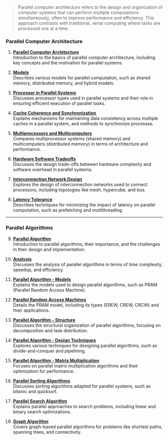 > Parallel computer architecture refers to the design and organization of computer systems that can perform multiple computations simultaneously, often to improve performance and efficiency. This approach contrasts with traditional, serial computing where tasks are processed one at a time.


### **Parallel Computer Architecture**

1. **[Parallel Computer Architecture](https://github.com/aw-junaid/Computer-Science/blob/main/Parallel%20and%20Distributed%20Computing/Parallel%20Computer%20Architecture/course/Parallel%20Computer%20Architecture.md)**  
   Introduction to the basics of parallel computer architecture, including key concepts and the motivation for parallel systems.

2. **[Models](https://github.com/aw-junaid/Computer-Science/blob/main/Parallel%20and%20Distributed%20Computing/Parallel%20Computer%20Architecture/course/Models.md)**  
   Describes various models for parallel computation, such as shared memory, distributed memory, and hybrid models.

3. **[Processor in Parallel Systems](https://github.com/aw-junaid/Computer-Science/blob/main/Parallel%20and%20Distributed%20Computing/Parallel%20Computer%20Architecture/course/Processor%20in%20Parallel%20Systems.md)**  
   Discusses processor types used in parallel systems and their role in ensuring efficient execution of parallel tasks.

4. **[Cache Coherence and Synchronization](https://github.com/aw-junaid/Computer-Science/blob/main/Parallel%20and%20Distributed%20Computing/Parallel%20Computer%20Architecture/course/Cache%20Coherence%20and%20Synchronization.md)**  
   Explains mechanisms for maintaining data consistency across multiple caches in a parallel system, and methods to synchronize processes.

5. **[Multiprocessors and Multicomputers](https://github.com/aw-junaid/Computer-Science/blob/main/Parallel%20and%20Distributed%20Computing/Parallel%20Computer%20Architecture/course/Multiprocessors%20and%20Multicomputers.md)**  
   Compares multiprocessor systems (shared memory) and multicomputers (distributed memory) in terms of architecture and performance.

6. **[Hardware Software Tradeoffs](https://github.com/aw-junaid/Computer-Science/blob/main/Parallel%20and%20Distributed%20Computing/Parallel%20Computer%20Architecture/course/Hardware%20Software%20Tradeoffs.md)**  
   Discusses the design trade-offs between hardware complexity and software overhead in parallel systems.

7. **[Interconnection Network Design](https://github.com/aw-junaid/Computer-Science/blob/main/Parallel%20and%20Distributed%20Computing/Parallel%20Computer%20Architecture/course/Interconnection%20Network%20Design.md)**  
   Explores the design of interconnection networks used to connect processors, including topologies like mesh, hypercube, and bus.

8. **[Latency Tolerance](https://github.com/aw-junaid/Computer-Science/blob/main/Parallel%20and%20Distributed%20Computing/Parallel%20Computer%20Architecture/course/Latency%20Tolerance.md)**  
   Describes techniques for minimizing the impact of latency on parallel computation, such as prefetching and multithreading.

---

### **Parallel Algorithms**

9. **[Parallel Algorithm](https://github.com/aw-junaid/Computer-Science/blob/main/Parallel%20and%20Distributed%20Computing/Parallel%20Computer%20Architecture/course/Parallel%20Algorithm.md)**  
   Introduction to parallel algorithms, their importance, and the challenges in their design and implementation.

10. **[Analysis](https://github.com/aw-junaid/Computer-Science/blob/main/Parallel%20and%20Distributed%20Computing/Parallel%20Computer%20Architecture/course/Analysis.md)**  
    Discusses the analysis of parallel algorithms in terms of time complexity, speedup, and efficiency.

11. **[Parallel Algorithm - Models](https://github.com/aw-junaid/Computer-Science/blob/main/Parallel%20and%20Distributed%20Computing/Parallel%20Computer%20Architecture/course/Parallel%20Algorithm%20-%20Models.md)**  
    Explains the models used to design parallel algorithms, such as PRAM (Parallel Random Access Machine).

12. **[Parallel Random Access Machines](https://github.com/aw-junaid/Computer-Science/blob/main/Parallel%20and%20Distributed%20Computing/Parallel%20Computer%20Architecture/course/Parallel%20Random%20Access%20Machines.md)**  
    Details the PRAM model, including its types (EREW, CREW, CRCW) and their applications.

13. **[Parallel Algorithm - Structure](https://github.com/aw-junaid/Computer-Science/blob/main/Parallel%20and%20Distributed%20Computing/Parallel%20Computer%20Architecture/course/Parallel%20Algorithm%20-%20Structure.md)**  
    Discusses the structural organization of parallel algorithms, focusing on decomposition and task distribution.

14. **[Parallel Algorithm - Design Techniques](https://github.com/aw-junaid/Computer-Science/blob/main/Parallel%20and%20Distributed%20Computing/Parallel%20Computer%20Architecture/course/Parallel%20Algorithm%20-%20Design%20Techniques.md)**  
    Explores various techniques for designing parallel algorithms, such as divide-and-conquer and pipelining.

15. **[Parallel Algorithm - Matrix Multiplication](https://github.com/aw-junaid/Computer-Science/blob/main/Parallel%20and%20Distributed%20Computing/Parallel%20Computer%20Architecture/course/Parallel%20Algorithm%20-%20Matrix%20Multiplication.md)**  
    Focuses on parallel matrix multiplication algorithms and their optimization for performance.

16. **[Parallel Sorting Algorithms](https://github.com/aw-junaid/Computer-Science/blob/main/Parallel%20and%20Distributed%20Computing/Parallel%20Computer%20Architecture/course/Parallel%20Algorithm%20-%20Sorting.md)**  
    Discusses sorting algorithms adapted for parallel systems, such as bitonic and quicksort.

17. **[Parallel Search Algorithm](https://github.com/aw-junaid/Computer-Science/blob/main/Parallel%20and%20Distributed%20Computing/Parallel%20Computer%20Architecture/course/Parallel%20Search%20Algorithm.md)**  
    Explains parallel approaches to search problems, including linear and binary search optimizations.

18. **[Graph Algorithm](https://github.com/aw-junaid/Computer-Science/blob/main/Parallel%20and%20Distributed%20Computing/Parallel%20Computer%20Architecture/course/Graph%20Algorithm.md)**  
    Covers graph-based parallel algorithms for problems like shortest paths, spanning trees, and connectivity.



